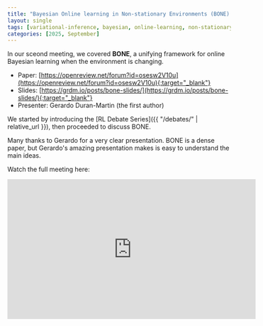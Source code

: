 ```yaml
---
title: "Bayesian Online learning in Non-stationary Environments (BONE) by Duran-Martin et al., 2025"
layout: single
tags: [variational-inference, bayesian, online-learning, non-stationary]
categories: [2025, September]
---
```


In our sceond meeting, we covered **BONE**, a unifying framework for online Bayesian learning when the environment is changing.

- Paper: [https://openreview.net/forum?id=osesw2V10u](https://openreview.net/forum?id=osesw2V10u){:target="_blank"}
- Slides: [https://grdm.io/posts/bone-slides/](https://grdm.io/posts/bone-slides/){:target="_blank"}
- Presenter: Gerardo Duran-Martin (the first author)

We started by introducing the [RL Debate Series]({{ "/debates/" | relative_url }}), then proceeded to discuss BONE.

Many thanks to Gerardo for a very clear presentation. BONE is a dense paper, but Gerardo's amazing presentation makes is easy to understand the main ideas.

Watch the full meeting here:

<iframe width="560" height="315" src="https://www.youtube.com/embed/49PPmv9IK0E?si=97Da0jzkOYmgDSLy" title="YouTube video player" frameborder="0" allow="accelerometer; autoplay; clipboard-write; encrypted-media; gyroscope; picture-in-picture; web-share" referrerpolicy="strict-origin-when-cross-origin" allowfullscreen></iframe>
